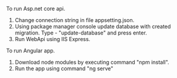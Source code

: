 To run Asp.net core api.
1. Change connection string in file appsetting.json.
2. Using package manager console update database with created migration. Type - "update-database" and press enter.
3. Run WebApi using  IIS Express.

To run Angular app.
1. Download node modules by executing command "npm install".
2. Run the app using command "ng serve"
